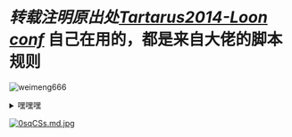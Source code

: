 # *转载注明原出处[Tartarus2014-Loon conf](https://github.com/Tartarus2014/For-own-use/blob/master/Loon/Loon_sd_cn.conf)* 自己在用的，都是来自大佬的脚本规则

![weimeng666](https://github-readme-stats.vercel.app/api?username=weimeng666a&show_icons=true&theme=cobalt)

<details>
  <summary>嘿嘿嘿</summary>
  啥都没有，哈哈哈 
</details>

[![0sqCSs.md.jpg](https://s1.ax1x.com/2020/10/10/0sqCSs.md.jpg)](https://imgchr.com/i/0sqCSs)
